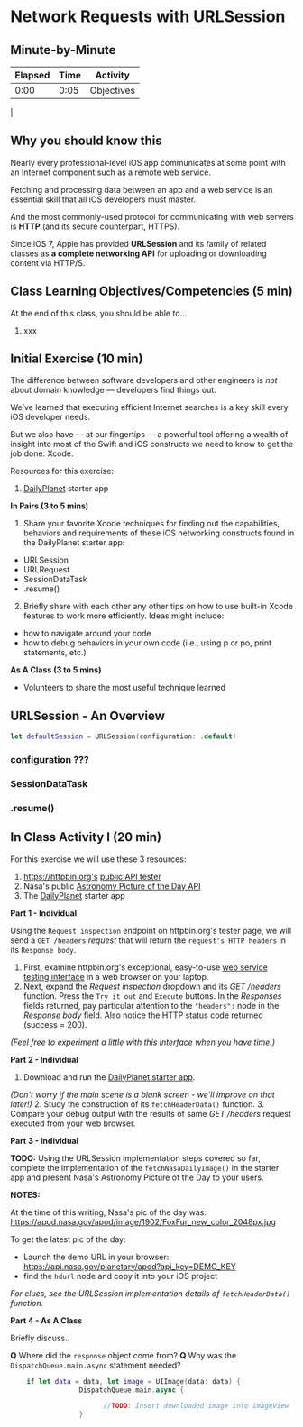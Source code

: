 # Network Requests with URLSession

## Minute-by-Minute

| **Elapsed** | **Time**  | **Activity**                        |
| ----------- | --------- | ----------------------------------- |
| 0:00        | 0:05      | Objectives                          |
|

## Why you should know this
Nearly every professional-level iOS app communicates at some point with an Internet component such as a remote web service.

Fetching and processing data between an app and a web service is an essential skill that all iOS developers must master.

And the most commonly-used protocol for communicating with web servers is **HTTP** (and its secure counterpart, HTTPS).

Since iOS 7, Apple has provided **URLSession** and its family of related classes as **a complete networking API** for uploading or downloading content via HTTP/S.

<!--
**HTTP** and **HTTPS** are robust and stable protocols. They have been widely used in web browsers for a long time. They offer several performance and security advantages, as well as a mature base of easy-to-use development and analysis tools.

to make GET and POST network requests...
-->

## Class Learning Objectives/Competencies (5 min)
At the end of this class, you should be able to...

1. xxx

## Initial Exercise (10 min)

The difference between software developers and other engineers is *not* about domain knowledge — developers find things out.

We’ve learned that executing efficient Internet searches is a key skill every iOS developer needs.

But we also have — at our fingertips — a powerful tool offering a wealth of insight into most of the Swift and iOS constructs we need to know to get the job done: Xcode.

Resources for this exercise:
1. [DailyPlanet](https://github.com/VanderDev1/DailyPlanet) starter app

**In Pairs (3 to 5 mins)**

1. Share your favorite Xcode techniques for finding out the capabilities, behaviors and requirements of these iOS networking constructs found in the DailyPlanet starter app:
- URLSession
- URLRequest
- SessionDataTask
- .resume()
2. Briefly share with each other any other tips on how to use built-in Xcode features to work more efficiently. Ideas might include:
- how to navigate around your code
- how to debug behaviors in your own code (i.e., using p or po, print statements, etc.)

**As A Class (3 to 5 mins)**
- Volunteers to share the most useful technique learned


## URLSession - An Overview


<!-- Add graphic and/o code samples -->

``` Swift
let defaultSession = URLSession(configuration: .default)
```
### configuration ???

### SessionDataTask


### .resume()

## In Class Activity I (20 min)

For this exercise we will use these 3 resources:
1.  https://httpbin.org's [public API tester](https://httpbin.org/#/Request_inspection/get_headers)
2. Nasa's public [Astronomy Picture of the Day API](https://api.nasa.gov/api.html)
3. The [DailyPlanet](https://github.com/VanderDev1/DailyPlanet) starter app

**Part 1 - Individual**

Using the `Request inspection` endpoint on httpbin.org's tester page, we will send a `GET /headers` *request* that will return the `request's HTTP headers` in its `Response body`.

1. First, examine httpbin.org's exceptional, easy-to-use [web service testing interface](https://httpbin.org) in a web browser on your laptop.
2. Next, expand the *Request inspection* dropdown and its *GET /headers* function. Press the `Try it out` and `Execute` buttons. In the *Responses* fields returned, pay particular attention to the `"headers":` node in the *Response body* field. Also notice the HTTP status code returned (success = 200).

*(Feel free to experiment a little with this interface when you have time.)*

**Part 2 - Individual**

1. Download and run the [DailyPlanet starter app](https://github.com/VanderDev1/DailyPlanet).

*(Don't worry if the main scene is a blank screen - we'll improve on that later!)*
2. Study the construction of its `fetchHeaderData()` function.
3. Compare your debug output with the results of same *GET /headers* request executed from your web browser.

**Part 3 - Individual**

**TODO:** Using the URLSession implementation steps covered so far, complete the implementation of the `fetchNasaDailyImage()` in the starter app and present Nasa's Astronomy Picture of the Day to your users.

**NOTES:**

At the time of this writing, Nasa's pic of the day was:
https://apod.nasa.gov/apod/image/1902/FoxFur_new_color_2048px.jpg

To get the latest pic of the day:
- Launch the demo URL in your browser:
https://api.nasa.gov/planetary/apod?api_key=DEMO_KEY
- find the `hdurl` node and copy it into your iOS project

*For clues, see the URLSession implementation details of `fetchHeaderData()` function.*

**Part 4 - As A Class**

  Briefly discuss..

**Q** Where did the `response` object come from?
**Q** Why was the `DispatchQueue.main.async` statement needed?

``` Swift
    if let data = data, let image = UIImage(data: data) {
                 DispatchQueue.main.async {

                       //TODO: Insert downloaded image into imageView
                 }
```
